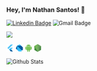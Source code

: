  

<!--
**NathanaelSantos/NathanaelSantos** is a ✨ _special_ ✨ repository because its `README.md` (this file) appears on your GitHub profile.

Here are some ideas to get you started:

- 🔭 I’m currently working on ...
- 🌱 I’m currently learning ...
- 👯 I’m looking to collaborate on ...
- 🤔 I’m looking for help with ...
- 💬 Ask me about ...
- 📫 How to reach me: ...
- 😄 Pronouns: ...
- ⚡ Fun fact: ...
-->

### Hey, I'm Nathan Santos! 👋

[![Linkedin Badge](https://img.shields.io/badge/-nathanael%20santos-B452CD?style=flat-square&logo=Linkedin&logoColor=white&link=https://www.linkedin.com/in/nathanael-santos/)](https://www.linkedin.com/in/nathanael-santos/) 
![Gmail Badge](https://img.shields.io/badge/-nathanaelsantos15@gmail.com-B452CD?style=flat-square&logo=Gmail&logoColor=white&link=mailto:nathanaelsantos15@gmail.com)

![](https://img.shields.io/badge/-Languages%20and%20Tools-00BFFF?style=flat-square)

<code><img height="20" src="https://raw.githubusercontent.com/github/explore/80688e429a7d4ef2fca1e82350fe8e3517d3494d/topics/flutter/flutter.png"></code>
<code><img height="20" src="https://raw.githubusercontent.com/github/explore/80688e429a7d4ef2fca1e82350fe8e3517d3494d/topics/dart/dart.png"></code>
<code><img height="20" src="https://raw.githubusercontent.com/github/explore/80688e429a7d4ef2fca1e82350fe8e3517d3494d/topics/android/android.png"></code>
<code><img height="20" src="https://raw.githubusercontent.com/github/explore/80688e429a7d4ef2fca1e82350fe8e3517d3494d/topics/nodejs/nodejs.png"></code>

![Github Stats](https://github-readme-stats.vercel.app/api?username=NathanaelSantos&show_icons=true&theme=darck&title_color=FFFFFF&icon_color=FFFFFF&text_color=FFFFFF&bg_color=DEG,E066FF,D15FEE,B452CD,BF3EFF,B23AEE,9A32CD,A020F0)

